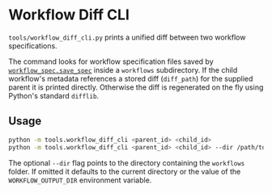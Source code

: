 # Workflow Diff CLI

`tools/workflow_diff_cli.py` prints a unified diff between two workflow
specifications.

The command looks for workflow specification files saved by
[`workflow_spec.save_spec`](../workflow_spec.py) inside a `workflows`
subdirectory.  If the child workflow's metadata references a stored diff
(`diff_path`) for the supplied parent it is printed directly.  Otherwise the
diff is regenerated on the fly using Python's standard `difflib`.

## Usage

```bash
python -m tools.workflow_diff_cli <parent_id> <child_id>
python -m tools.workflow_diff_cli <parent_id> <child_id> --dir /path/to/run
```

The optional `--dir` flag points to the directory containing the `workflows`
folder.  If omitted it defaults to the current directory or the value of the
`WORKFLOW_OUTPUT_DIR` environment variable.
